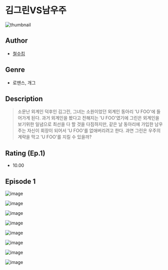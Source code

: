 # 김그린VS남우주
![thumbnail](https://image-comic.pstatic.net/user_contents_data/challenge_comic/2023/05/25/306846/upload_7365744067473793330_480x623.jpeg)

## Author
- [철수킴](https://comic.naver.com/artistTitle?id=306846)

## Genre
- 로맨스, 개그

## Description
> 소문난 외계인 덕후인 김그린, 그녀는 소원이었던 외계인 동아리 'U FOO'에 들어가게 된다. 과거 외계인을 봤다고 전해지는 'U FOO'였기에 그린은 외계인을 보기위한 일념으로 최선을 다 할 것을 다짐하지만, 같은 날 동아리에 가입한 남우주는 자신이 회장이 되어서 'U FOO'를 없애버리려고 한다. 과연 그린은 우주의 계략을 막고 'U FOO'를 지킬 수 있을까?


## Rating (Ep.1)
- 10.00

## Episode 1
![image](https://image-comic.pstatic.net/user_contents_data/challenge_comic/2023/05/25/306846/upload_3774638147315852593.jpeg)

![image](https://image-comic.pstatic.net/user_contents_data/challenge_comic/2023/05/25/306846/upload_7004052025985546035.jpeg)

![image](https://image-comic.pstatic.net/user_contents_data/challenge_comic/2023/05/25/306846/upload_3833235325857182520.jpeg)

![image](https://image-comic.pstatic.net/user_contents_data/challenge_comic/2023/05/25/306846/upload_3487303675501885490.jpeg)

![image](https://image-comic.pstatic.net/user_contents_data/challenge_comic/2023/05/25/306846/upload_7090461562446570801.jpeg)

![image](https://image-comic.pstatic.net/user_contents_data/challenge_comic/2023/05/25/306846/upload_7075777575232353848.jpeg)

![image](https://image-comic.pstatic.net/user_contents_data/challenge_comic/2023/05/25/306846/upload_7377285628917135714.jpeg)

![image](https://image-comic.pstatic.net/user_contents_data/challenge_comic/2023/05/25/306846/upload_3904677159057241656.jpeg)
